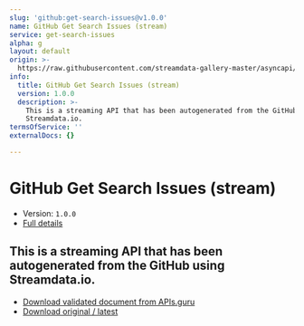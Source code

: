 ```yaml
---
slug: 'github:get-search-issues@v1.0.0'
name: GitHub Get Search Issues (stream)
service: get-search-issues
alpha: g
layout: default
origin: >-
  https://raw.githubusercontent.com/streamdata-gallery-master/asyncapi/master/_listings/github/github-get-search-issues-stream-async.md
info:
  title: GitHub Get Search Issues (stream)
  version: 1.0.0
  description: >-
    This is a streaming API that has been autogenerated from the GitHub using
    Streamdata.io.
termsOfService: ''
externalDocs: {}

---
```

# GitHub Get Search Issues (stream)

* Version: `1.0.0`
* [Full details](../html/github:get-search-issues@v1.0.0.html)



## This is a streaming API that has been autogenerated from the GitHub using Streamdata.io.



* [Download validated document from APIs.guru](https://raw.githubusercontent.com/APIs-guru/asyncapi-directory/master/docs/APIs/github%3Aget-search-issues%40v1.0.0.yaml)
* [Download original / latest](https://raw.githubusercontent.com/streamdata-gallery-master/asyncapi/master/_listings/github/github-get-search-issues-stream-async.md)

<script type="application/ld+json">
{
  "@context": "http://schema.org/",
  "@type": "WebAPI",
  "description": "This is a streaming API that has been autogenerated from the GitHub using Streamdata.io.",
  "documentation": "",

  "name": "GitHub Get Search Issues (stream)"
}
</script>
